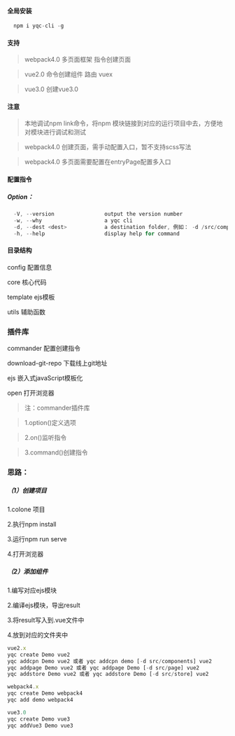 <!-- 自定义脚手架 -->
#### 全局安装

```javascript
  npm i yqc-cli -g
```
#### 支持

> webpack4.0 多页面框架 指令创建页面

> vue2.0 命令创建组件 路由 vuex

> vue3.0 创建vue3.0

#### 注意

> 本地调试npm link命令，将npm 模块链接到对应的运行项目中去，方便地对模块进行调试和测试

> webpack4.0 创建页面，需手动配置入口，暂不支持scss写法

> webpack4.0 多页面需要配置在entryPage配置多入口

#### 配置指令

##### Option：

```javascript
  -V, --version                output the version number
  -w, --why                    a yqc cli
  -d, --dest <dest>            a destination folder, 例如： -d /src/components
  -h, --help                   display help for command
```

#### 目录结构
config 配置信息

core 核心代码

template ejs模板

utils 辅助函数

### 插件库
commander 配置创建指令

download-git-repo 下载线上git地址

ejs 嵌入式javaScript模板化

open 打开浏览器

>注：commander插件库

>1.option()定义选项 

>2.on()监听指令

>3.command()创建指令

### 思路：

##### （1）创建项目
1.colone 项目

2.执行npm install

3.运行npm run serve

4.打开浏览器

##### （2）添加组件
1.编写对应ejs模块

2.编译ejs模块，导出result

3.将result写入到.vue文件中

4.放到对应的文件夹中

```javascript
vue2.x
yqc create Demo vue2
yqc addcpn Demo vue2 或者 yqc addcpn demo [-d src/components] vue2
yqc addpage Demo vue2 或者 yqc addpage Demo [-d src/page] vue2
yqc addstore Demo vue2 或者 yqc addstore Demo [-d src/store] vue2
```
```javascript
webpack4.x
yqc create Demo webpack4
yqc add demo webpack4
```
```javascript
vue3.0
yqc create Demo vue3
yqc addVue3 Demo vue3
```



